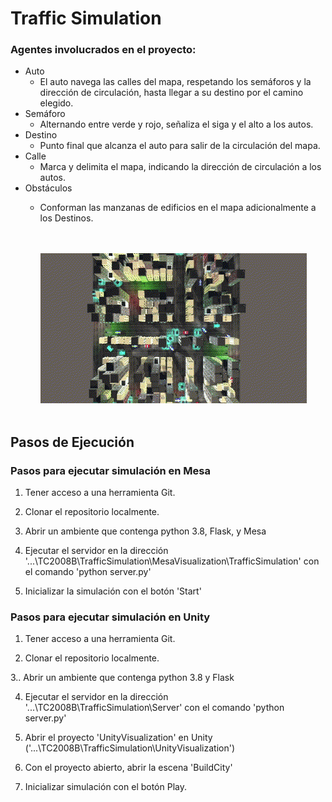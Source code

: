 
# Traffic Simulation

### Agentes involucrados en el proyecto:
-	Auto
    - El auto navega las calles del mapa, respetando los semáforos y la dirección de circulación, hasta llegar a su destino por el camino elegido.
-	Semáforo
    - Alternando entre verde y rojo, señaliza el siga y el alto a los autos.
-	Destino
    - Punto final que alcanza el auto para salir de la circulación del mapa.
-   Calle
    - Marca y delimita el mapa, indicando la dirección de circulación a los autos.
-   Obstáculos
    - Conforman las manzanas de edificios en el mapa adicionalmente a los Destinos.


        <br><br>![alt-text](https://github.com/G3RZZZ/TC2008B/blob/main/Documentation/TrafficGif.gif)<br><br>


## Pasos de Ejecución

### Pasos para ejecutar simulación en Mesa

1. Tener acceso a una herramienta Git.

2. Clonar el repositorio localmente.

3. Abrir un ambiente que contenga python 3.8, Flask, y Mesa

4. Ejecutar el servidor en la dirección '...\TC2008B\TrafficSimulation\MesaVisualization\TrafficSimulation' con el comando 'python server.py'

5. Inicializar la simulación con el botón 'Start'

### Pasos para ejecutar simulación en Unity

1.	Tener acceso a una herramienta Git.

2.  Clonar el repositorio localmente.

3.. Abrir un ambiente que contenga python 3.8 y Flask

4. Ejecutar el servidor en la dirección '...\TC2008B\TrafficSimulation\Server' con el comando 'python server.py'

5. Abrir el proyecto 'UnityVisualization' en Unity ('...\TC2008B\TrafficSimulation\UnityVisualization')

6. Con el proyecto abierto, abrir la escena 'BuildCity'

7. Inicializar simulación con el botón Play.
